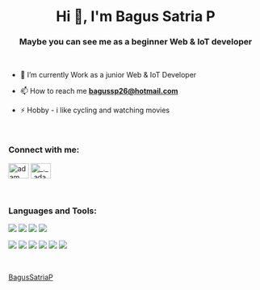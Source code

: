 <h1 align="center">Hi 👋, I'm Bagus Satria P</h1>
<h3 align="center">Maybe you can see me as a beginner Web & IoT developer</h3>

<br>

- 🌱 I’m currently Work as a junior Web & IoT Developer

- 📫 How to reach me **bagussp26@hotmail.com**

- ⚡ Hobby - i like cycling and watching movies

<br>

<h3 align="left">Connect with me:</h3>
<p align="left">
  <a href="https://www.linkedin.com/in/bagussp26/" target="blank"><img align="center"
      src="https://raw.githubusercontent.com/rahuldkjain/github-profile-readme-generator/master/src/images/icons/Social/linked-in-alt.svg"
      alt="adam pithewan" height="30" width="40" /></a>
  <a href="https://www.instagram.com/satriaartama" target="blank"><img align="center"
      src="https://raw.githubusercontent.com/rahuldkjain/github-profile-readme-generator/master/src/images/icons/Social/instagram.svg"
      alt="_._.adam._" height="30" width="40" /></a>
</p>

<br>

<h3 align="left">Languages and Tools:</h3>
<p align="left">
<a target="_blank" href="https://img.icons8.com/color/344/c-plus-plus-logo"><img src="https://img.icons8.com/color/48/000000/c-plus-plus-logo.png"/></a>
<a target="_blank" href="https://icons8.com/icon/20909/html-5"><img src="https://img.icons8.com/color/48/000000/html-5--v1.png"/></a>
<a target="_blank" href="https://icons8.com/icon/21278/css3"><img src="https://img.icons8.com/color/48/000000/css3.png"/></a>
<a target="_blank" href="https://icons8.com/icon/108784/javascript"><img src="https://img.icons8.com/color/48/000000/javascript--v1.png"/></a>

<a target="_blank" href="https://icons8.com/icon/84710/bootstrap"><img src="https://img.icons8.com/color/48/000000/bootstrap.png"/></a>
<a target="_blank" href="https://img.icons8.com/color/344/java-coffee-cup-logo--v1"><img src="https://img.icons8.com/color/48/000000/java-coffee-cup-logo--v1.png"/></a>
<a target="_blank" href="https://icons8.com/icon/9OGIyU8hrxW5/visual-studio-code-2019"><img src="https://img.icons8.com/color/48/000000/visual-studio-code-2019.png"/></a>
<a target="_blank" href="https://img.icons8.com/color/344/arduino"><img src="https://img.icons8.com/color/48/000000/arduino.png"/></a>
<a target="_blank" href="https://icons8.com/icon/KIcFwp9MNQL5/postman-api"><img src="https://img.icons8.com/wired/40/000000/postman-api.png"/></a>
<a target="_blank" href="https://icons8.com/icon/nscuaDTab6Jd/iot"><img src="https://icons8.com/icon/nscuaDTab6Jd/iot.png"/></a>


<!-- <a target="_blank" href="https://icons8.com/icon/20906/git"><img src="https://img.icons8.com/color/48/000000/git.png"/></a> -->
<!-- <a target="_blank" href="https://icons8.com/icon/gFw7X5Tbl3ss/material-ui"><img src="https://img.icons8.com/color/48/000000/material-ui.png"/></a> -->
<!-- <img width=60 src="https://i.postimg.cc/hvqdSWq4/tailwind-css.png"> -->
<!-- <a target="_blank" href="https://icons8.com/icon/Nlsua06Gvxel/react"><img src="https://img.icons8.com/ultraviolet/40/000000/react--v1.png"/></a> -->
<!-- <a target="_blank" href="https://icons8.com/icon/rY6agKizO9eb/vue-js"><img src="https://img.icons8.com/color/48/000000/vue-js.png"/></a> -->
</p>

<br>

[BagusSatriaP](https://github.com/bagussp99)
